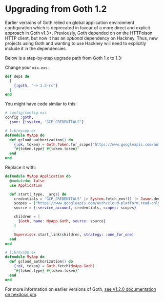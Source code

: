 # Upgrading from Goth 1.2

Earlier versions of Goth relied on global application environment configuration
which is deprecated in favour of a more direct and explicit approach in Goth
v1.3+. Previously, Goth depended on on the HTTPoison HTTP client, but now it
has an _optional_ dependency on Hackney. Thus, new projects using Goth and
wanting to use Hackney will need to explicitly include it in the dependencies.

Below is a step-by-step upgrade path from Goth 1.x to 1.3:

Change your `mix.exs`:

```elixir
def deps do
  [
    {:goth, "~> 1.3-rc"}
  ]
end
```

You might have code similar to this:

```elixir
# config/config.exs
config :goth,
  json: {:system, "GCP_CREDENTIALS"}
```

```elixir
# lib/myapp.ex
defmodule MyApp do
  def gcloud_authorization() do
    {:ok, token} = Goth.Token.for_scope("https://www.googleapis.com/auth/cloud-platform.read-only")
    "#{token.type} #{token.token}"
  end
end
```

Replace it with:

```elixir
defmodule MyApp.Application do
  @moduledoc false
  use Application

  def start(_type, _args) do
    credentials = "GCP_CREDENTIALS" |> System.fetch_env!() |> Jason.decode!()
    scopes = ["https://www.googleapis.com/auth/cloud-platform.read-only"]
    source = {:service_account, credentials, scopes: scopes}

    children = [
      {Goth, name: MyApp.Goth, source: source}
    ]

    Supervisor.start_link(children, strategy: :one_for_one)
  end
end
```

```elixir
# lib/myapp.ex
defmodule MyApp do
  def gcloud_authorization() do
    {:ok, token} = Goth.fetch(MyApp.Goth)
    "#{token.type} #{token.token}"
  end
end
```

For more information on earlier versions of Goth, [see v1.2.0 documentation on hexdocs.pm](https://hexdocs.pm/goth/1.2.0).
